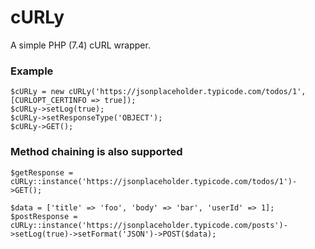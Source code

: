 # cURLy
A simple PHP (7.4) cURL wrapper.

### Example
```
$cURLy = new cURLy('https://jsonplaceholder.typicode.com/todos/1', [CURLOPT_CERTINFO => true]);
$cURLy->setLog(true);
$cURLy->setResponseType('OBJECT');
$cURLy->GET();
```

### Method chaining is also supported
```
$getResponse = cURLy::instance('https://jsonplaceholder.typicode.com/todos/1')->GET();
```

```
$data = ['title' => 'foo', 'body' => 'bar', 'userId' => 1];
$postResponse = cURLy::instance('https://jsonplaceholder.typicode.com/posts')->setLog(true)->setFormat('JSON')->POST($data);
```


